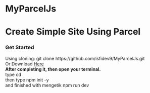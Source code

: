 # MyParcelJs
# Create Simple Site Using Parcel
<h3>Get Started</h3>
Using cloning:  git clone https://github.com/isfidev9/MyParcelJs.git<br>
Or Download <a href="https://github.com/isfidev9/MyParcelJs/archive/master.zip">Here</a>

<br>
<b>After completing it, then open your terminal.</b> <br>type cd <path/to work directory>
<br>then type npm init -y <br>and finished with mengetik npm run dev
